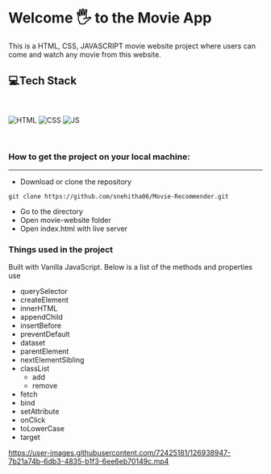 # Welcome 🖐 to the Movie App
This is a HTML, CSS, JAVASCRIPT movie website project where users can come and watch any movie from this website.


## 💻Tech Stack
<br>

![HTML](https://img.shields.io/badge/html5%20-%23E34F26.svg?&style=for-the-badge&logo=html5&logoColor=white)
![CSS](https://img.shields.io/badge/css3%20-%231572B6.svg?&style=for-the-badge&logo=css3&logoColor=white)
![JS](https://img.shields.io/badge/javascript%20-%23323330.svg?&style=for-the-badge&logo=javascript&logoColor=%23F7DF1E)

<br>


### How to get the project on your local machine:

---

- Download or clone the repository

```
git clone https://github.com/snehitha06/Movie-Recommender.git
```

- Go to the directory
- Open movie-website folder
- Open index.html with live server 

### Things used in the project

Built with Vanilla JavaScript. Below is a list of the methods and properties use

* querySelector
* createElement
* innerHTML
* appendChild
* insertBefore
* preventDefault
* dataset
* parentElement
* nextElementSibling
* classList
    * add
    * remove
* fetch
* bind
* setAttribute
* onClick
* toLowerCase
* target




https://user-images.githubusercontent.com/72425181/126938947-7b21a74b-6db3-4835-b1f3-6ee6eb70149c.mp4

